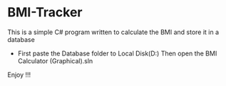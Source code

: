 # BMI-Tracker
This is a simple C# program written to calculate the BMI and store it in a database 

- First paste the Database folder to Local Disk(D:)
Then open the BMI Calculator (Graphical).sln

Enjoy !!!

